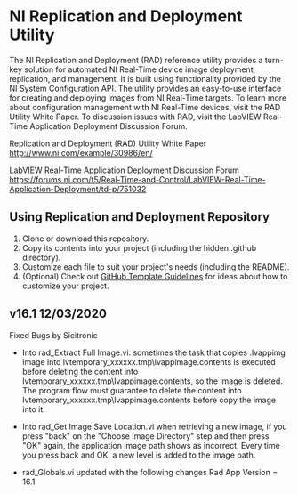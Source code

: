 # NI Replication and Deployment Utility

The NI Replication and Deployment (RAD) reference utility provides a turn-key solution for automated NI Real-Time device image deployment, replication, and management. It is built using functionality provided by the NI System Configuration API. The utility provides an easy-to-use interface for creating and deploying images from NI Real-Time targets. To learn more about configuration management with NI Real-Time devices, visit the RAD Utility White Paper. To discussion issues with RAD, visit the LabVIEW Real-Time Application Deployment Discussion Forum.

Replication and Deployment (RAD) Utility White Paper </br>
http://www.ni.com/example/30986/en/

LabVIEW Real-Time Application Deployment Discussion Forum </br>
https://forums.ni.com/t5/Real-Time-and-Control/LabVIEW-Real-Time-Application-Deployment/td-p/751032

## Using Replication and Deployment Repository

1. Clone or download this repository.
2. Copy its contents into your project (including the hidden .github directory). 
3. Customize each file to suit your project's needs (including the README). 
4. (Optional) Check out [GitHub Template Guidelines](https://github.com/cezaraugusto/github-template-guidelines) for ideas about how to customize your project.

## v16.1 12/03/2020

Fixed Bugs by Sicitronic

- Into rad_Extract Full Image.vi. sometimes the task that copies .lvappimg image into lvtemporary_xxxxxx.tmp\lvappimage.contents is executed before deleting the content into lvtemporary_xxxxxx.tmp\lvappimage.contents, so the image is deleted. The program flow must guarantee to delete the content into lvtemporary_xxxxxx.tmp\lvappimage.contents before copy the image into it.

- Into rad_Get Image Save Location.vi when retrieving a new image, if you press "back" on the "Choose Image Directory" step and then press "OK" again, the application image path shows as incorrect. Every time you press back and OK, a new level is added to the image path.

- rad_Globals.vi updated with the following changes
Rad App Version = 16.1
